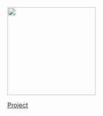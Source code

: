 <img src="https://user-images.githubusercontent.com/107614800/175932946-c0ef190c-4549-4be5-9e19-d8dcf2350f79.png" height=200 width=200 />

[Project](https://github.com/orgs/eungella-io/projects/2/views/1?layout=board)

